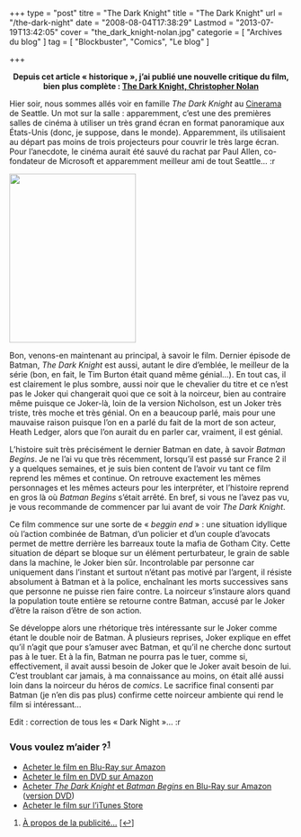 +++
type = "post"
titre = "The Dark Knight"
title = "The Dark Knight"
url = "/the-dark-night"
date = "2008-08-04T17:38:29"
Lastmod = "2013-07-19T13:42:05"
cover = "the_dark_knight-nolan.jpg"
categorie = [ "Archives du blog" ]
tag = [ "Blockbuster", "Comics", "Le blog" ]

+++

<p style="text-align: center;"><strong>Depuis cet article &laquo;&nbsp;historique&nbsp;&raquo;, j&rsquo;ai publié une nouvelle critique du film, bien plus complète : <a href="http://voiretmanger.fr/2012/07/18/dark-knight-nolan/" title="The Dark Knight, Christopher Nolan">The Dark Knight, Christopher Nolan</a></strong></p>
<p>Hier soir, nous sommes allés voir en famille <em>The Dark Knight</em> au <a href="http://www.cinerama.com/">Cinerama</a> de Seattle. Un mot sur la salle : apparemment, c&rsquo;est une des premières salles de cinéma à utiliser un très grand écran en format panoramique aux États-Unis (donc, je suppose, dans le monde). Apparemment, ils utilisaient au départ pas moins de trois projecteurs pour couvrir le très large écran. Pour l&rsquo;anecdote, le cinéma aurait été sauvé du rachat par Paul Allen, co-fondateur de Microsoft et apparemment meilleur ami de tout Seattle&#8230; <img src="http://voiretmanger.fr/wp-includes/images/smilies/rolleyes.png" alt=":roll:" class="wp-smiley" style="height: 1em; max-height: 1em;" /></p>
<a href="http://nicolasfurno.com/blog/wp-content/2008/09/18949761_w434_h_q80.jpg"><img class="size-medium wp-image-326 alignleft" title="18949761_w434_h_q80" src="18949761_w434_h_q80-225x300.jpg" alt="" width="225" height="300" /></a>
<p>Bon, venons-en maintenant au principal, à savoir le film. Dernier épisode de Batman, <em>The Dark Knight</em> est aussi, autant le dire d&rsquo;emblée, le meilleur de la série (bon, en fait, le Tim Burton était quand même génial&#8230;). En tout cas, il est clairement le plus sombre, aussi noir que le chevalier du titre et ce n&rsquo;est pas le Joker qui changerait quoi que ce soit à la noirceur, bien au contraire même puisque ce Joker-là, loin de la version Nicholson, est un Joker très triste, très moche et très génial. On en a beaucoup parlé, mais pour une mauvaise raison puisque l&rsquo;on en a parlé du fait de la mort de son acteur, Heath Ledger, alors que l&rsquo;on aurait du en parler car, vraiment, il est génial.</p>
<p>L&rsquo;histoire suit très précisément le dernier Batman en date, à savoir <em>Batman Begins</em>. Je ne l&rsquo;ai vu que très récemment, lorsqu&rsquo;il est passé sur France 2 il y a quelques semaines, et je suis bien content de l&rsquo;avoir vu tant ce film reprend les mêmes et continue. On retrouve exactement les mêmes personnages et les mêmes acteurs pour les interpréter, et l&rsquo;histoire reprend en gros là où <em>Batman Begins</em> s&rsquo;était arrêté. En bref, si vous ne l&rsquo;avez pas vu, je vous recommande de commencer par lui avant de voir <em>The Dark Knight</em>.</p>
<p>Ce film commence sur une sorte de &laquo;&nbsp;<em>beggin end</em>&nbsp;&raquo; : une situation idyllique où l&rsquo;action combinée de Batman, d&rsquo;un policier et d&rsquo;un couple d&rsquo;avocats permet de mettre derrière les barreaux toute la mafia de Gotham City. Cette situation de départ se bloque sur un élément perturbateur, le grain de sable dans la machine, le Joker bien sûr. Incontrolable par personne car uniquement dans l&rsquo;instant et surtout n&rsquo;étant pas motivé par l&rsquo;argent, il résiste absolument à Batman et à la police, enchaînant les morts successives sans que personne ne puisse rien faire contre. La noirceur s&rsquo;instaure alors quand la population toute entière se retourne contre Batman, accusé par le Joker d&rsquo;être la raison d&rsquo;être de son action.</p>
<p>Se développe alors une rhétorique très intéressante sur le Joker comme étant le double noir de Batman. À plusieurs reprises, Joker explique en effet qu&rsquo;il n&rsquo;agit que pour s&rsquo;amuser avec Batman, et qu&rsquo;il ne cherche donc surtout pas à le tuer. Et à la fin, Batman ne pourra pas le tuer, comme si, effectivement, il avait aussi besoin de Joker que le Joker avait besoin de lui. C&rsquo;est troublant car jamais, à ma connaissance au moins, on était allé aussi loin dans la noirceur du héros de <em>comics</em>. Le sacrifice final consenti par Batman (je n&rsquo;en dis pas plus) confirme cette noirceur ambiente qui rend le film si intéressant&#8230;</p>
<p style="text-align: left;">Edit : correction de tous les &laquo;&nbsp;Dark Night&nbsp;&raquo;&#8230; <img src="http://voiretmanger.fr/wp-includes/images/smilies/rolleyes.png" alt=":roll:" class="wp-smiley" style="height: 1em; max-height: 1em;" /></p>
<div class="amazon">
<h3>Vous voulez m&rsquo;aider ?<sup><a href="#footnote_0_208" id="identifier_0_208" class="footnote-link footnote-identifier-link" title="&Agrave; propos de la publicit&eacute;&hellip;">1</a></sup></h3>
<ul>
<li><a href="http://www.amazon.fr/gp/product/B001DJF26E/ref=as_li_ss_tl?ie=UTF8&amp;tag=leblogdenic07-21&amp;linkCode=as2&amp;camp=1642&amp;creative=19458&amp;creativeASIN=B001DJF26E">Acheter le film en Blu-Ray sur Amazon</a></li>
<li><a href="http://www.amazon.fr/gp/product/B001LNKF14/ref=as_li_ss_tl?ie=UTF8&amp;tag=leblogdenic07-21&amp;linkCode=as2&amp;camp=1642&amp;creative=19458&amp;creativeASIN=B001LNKF14">Acheter le film en DVD sur Amazon</a></li>
<li><a href="http://www.amazon.fr/gp/product/B002HESR3Y/ref=as_li_ss_tl?ie=UTF8&amp;tag=leblogdenic07-21&amp;linkCode=as2&amp;camp=1642&amp;creative=19458&amp;creativeASIN=B002HESR3Y">Acheter <em>The Dark Knight</em> et <em>Batman Begins</em> en Blu-Ray sur Amazon</a> (<a href="http://www.amazon.fr/gp/product/B005DL25ZO/ref=as_li_ss_tl?ie=UTF8&amp;tag=leblogdenic07-21&amp;linkCode=as2&amp;camp=1642&amp;creative=19458&amp;creativeASIN=B005DL25ZO">version DVD</a>)</li>
<li><a href="http://itunes.apple.com/fr/movie/dark-knight-le-chevalier-noir/id365397266">Acheter le film sur l&rsquo;iTunes Store</a></li>
</ul>
</div>
<ol class="footnotes"><li id="footnote_0_208" class="footnote"><a href="http://voiretmanger.fr/soutien/">À propos de la publicité…</a> [<a href="#identifier_0_208" class="footnote-link footnote-back-link">&#8617;</a>]</li></ol>
